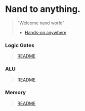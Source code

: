 # Nand to anything. 

> "Welcome nand world"
> - [Hands-on anywhere](https://nand2tetris.github.io/web-ide/chip/)


### Logic Gates
> [README](./project1/README.md)

### ALU
> [README](./project2/README.md)

### Memory
> [README](./project3/README.md)


